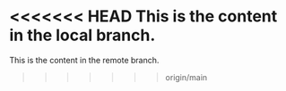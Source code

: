 <<<<<<< HEAD
This is the content in the local branch.
=======
This is the content in the remote branch.
>>>>>>> origin/main
